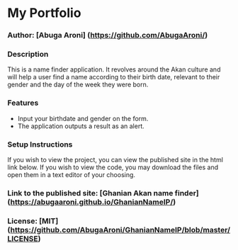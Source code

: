 # My Portfolio

### Author: [Abuga Aroni] (https://github.com/AbugaAroni/)

### Description
This is a name finder application. It revolves around the Akan culture and will help a user
find a name according to their birth date, relevant to their gender and the day of the week they were born.

### Features
* Input your birthdate and gender on the form.
* The application outputs a result as an alert.

### Setup Instructions
If you wish to view the project, you can view the published site in the html link below. If you wish to view the code, you may download the files and open them in a text editor of your choosing.

### Link to the published site: [Ghanian Akan name finder] (https://abugaaroni.github.io/GhanianNameIP/)


### License: [MIT] (https://github.com/AbugaAroni/GhanianNameIP/blob/master/LICENSE)
